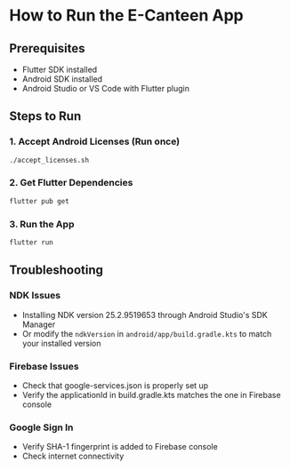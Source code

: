 # How to Run the E-Canteen App

## Prerequisites

- Flutter SDK installed
- Android SDK installed
- Android Studio or VS Code with Flutter plugin

## Steps to Run

### 1. Accept Android Licenses (Run once)

```bash
./accept_licenses.sh
```

### 2. Get Flutter Dependencies

```bash
flutter pub get
```

### 3. Run the App

```bash
flutter run
```

## Troubleshooting

### NDK Issues

- Installing NDK version 25.2.9519653 through Android Studio's SDK Manager
- Or modify the `ndkVersion` in `android/app/build.gradle.kts` to match your installed version

### Firebase Issues

- Check that google-services.json is properly set up
- Verify the applicationId in build.gradle.kts matches the one in Firebase console

### Google Sign In

- Verify SHA-1 fingerprint is added to Firebase console
- Check internet connectivity
